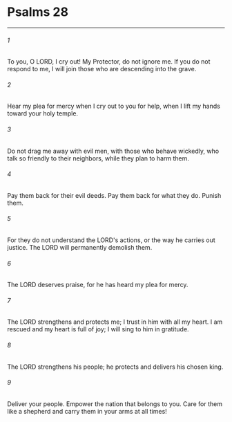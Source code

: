# Psalms 28
***



###### 1 
To you, O LORD, I cry out! My Protector, do not ignore me. If you do not respond to me, I will join those who are descending into the grave. 

###### 2 
Hear my plea for mercy when I cry out to you for help, when I lift my hands toward your holy temple. 

###### 3 
Do not drag me away with evil men, with those who behave wickedly, who talk so friendly to their neighbors, while they plan to harm them. 

###### 4 
Pay them back for their evil deeds. Pay them back for what they do. Punish them. 

###### 5 
For they do not understand the LORD's actions, or the way he carries out justice. The LORD will permanently demolish them. 

###### 6 
The LORD deserves praise, for he has heard my plea for mercy. 

###### 7 
The LORD strengthens and protects me; I trust in him with all my heart. I am rescued and my heart is full of joy; I will sing to him in gratitude. 

###### 8 
The LORD strengthens his people; he protects and delivers his chosen king. 

###### 9 
Deliver your people. Empower the nation that belongs to you. Care for them like a shepherd and carry them in your arms at all times!
